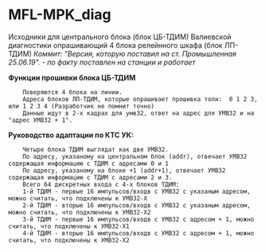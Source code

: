 # MFL-MPK_diag

Исходники для центрального блока (блок ЦБ-ТДИМ) Валиевской диагностики опрашивающий 4 блока релейнного шкафа (блок ЛП-ТДИМ)
*Коммит: "Версия, которую поставил на ст. Промышленная 25.06.19". - по факту поставлен на станции и работает*

**Функции прошивки блока ЦБ-ТДИМ**

        Поверяются 4 блока на линии.
        Адреса блоков ЛП-ТДИМ, которые опрашивает прошивка толи:  0 1 2 3, или 1 2 3 4 (Разработчик не помнит точно)
        Данные идут в 2-х кадрах для умв32, ответ на адрес для УМВ32 и на "адрес УМВ32 + 1". 


**Руководство адаптации по КТС УК:**

        Четыре блока ТДИМ выглядат как две УМВ32.
        По адресу, указаному на центральном блок (addr), отвечает УМВ32 содержащая информацию с ТДИМ с адресами 0 и 1
        По адресу, указаному на блоке +1 (addr+1), отвечает УМВ32 содержащая информацию с ТДИМ с адресами 2 и 3.
        Всего 64 дискретных входа с 4-х блоков ТДИМ: 
        1-й ТДИМ - первые 16 импульсов/входв с УМВ32 с указаным адресом, можно считать, что подключены к УМВ32-Х
        2-й ТДИМ - вторые 16 импульсов/входв с УМВ32 с указаным адресом, можно считать, что подключены к УМВ32-Х2
        3-й ТДИМ - первые 16 импульсов/входв с УМВ32 с адресом + 1, можно считать, что подключены к УМВ32-Х1
        4-й ТДИМ - вторые 16 импульсов/входв с УМВ32 с адресом + 1, можно считать, что подключены к УМВ32-Х2
